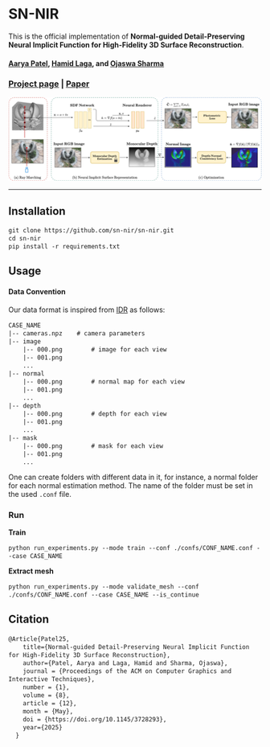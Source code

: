 # SN-NIR
This is the official implementation of **Normal-guided Detail-Preserving Neural Implicit Function for
High-Fidelity 3D Surface Reconstruction**.

#### [<ins>Aarya Patel</ins>](https://www.linkedin.com/in/aaryapatel007/), [<ins>Hamid Laga</ins>](https://researchportal.murdoch.edu.au/esploro/profile/hamid_laga/overview), and [<ins>Ojaswa Sharma</ins>](https://www.iiitd.ac.in/ojaswa)

### [Project page](https://sn-nir.github.io/) | [Paper](https://arxiv.org/abs/2406.04861)

<img src="assets/methodology_snnir.jpg">

----------------------------------------
## Installation

```shell
git clone https://github.com/sn-nir/sn-nir.git
cd sn-nir
pip install -r requirements.txt
```

## Usage

#### Data Convention

Our data format is inspired from [IDR](https://github.com/lioryariv/idr/blob/main/DATA_CONVENTION.md) as follows:
```
CASE_NAME
|-- cameras.npz    # camera parameters
|-- image
    |-- 000.png        # image for each view
    |-- 001.png
    ...
|-- normal
    |-- 000.png        # normal map for each view
    |-- 001.png
    ...
|-- depth
    |-- 000.png        # depth for each view
    |-- 001.png
    ...
|-- mask
    |-- 000.png        # mask for each view
    |-- 001.png
    ...
```

One can create folders with different data in it, for instance, a normal folder for each normal estimation method.
The name of the folder must be set in the used `.conf` file.

### Run

**Train**

```shell
python run_experiments.py --mode train --conf ./confs/CONF_NAME.conf --case CASE_NAME
```

**Extract mesh** 

```shell
python run_experiments.py --mode validate_mesh --conf ./confs/CONF_NAME.conf --case CASE_NAME --is_continue
```

## Citation

```
@Article{Patel25,
    title={Normal-guided Detail-Preserving Neural Implicit Function for High-Fidelity 3D Surface Reconstruction},
    author={Patel, Aarya and Laga, Hamid and Sharma, Ojaswa},
    journal = {Proceedings of the ACM on Computer Graphics and Interactive Techniques},
    number = {1},
    volume = {8},
    article = {12},
    month = {May},
    doi = {https://doi.org/10.1145/3728293},
    year={2025}
  }
```


